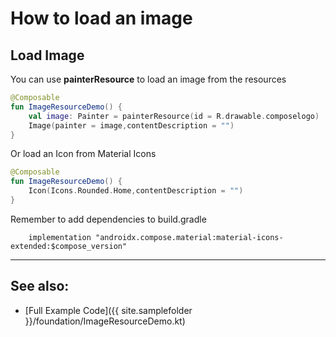 <!---
This is the API of version 1.0.2
-->
# How to load an image

## Load Image
You can use **painterResource** to load an image from the resources

```kotlin
@Composable
fun ImageResourceDemo() {
    val image: Painter = painterResource(id = R.drawable.composelogo)
    Image(painter = image,contentDescription = "")
}
```
Or load an Icon from Material Icons

```kotlin
@Composable
fun ImageResourceDemo() {
    Icon(Icons.Rounded.Home,contentDescription = "")
}
```

Remember to add dependencies to build.gradle

```
    implementation "androidx.compose.material:material-icons-extended:$compose_version"
```


<hr>

## See also:

* [Full Example Code]({{ site.samplefolder }}/foundation/ImageResourceDemo.kt)
